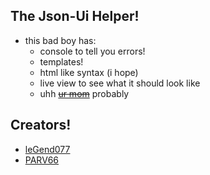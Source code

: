 ## The Json-Ui Helper!
   - this bad boy has:
     - console to tell you errors!
     - templates!
     - html like syntax (i hope)
     - live view to see what it should look like
     - uhh [~~ur mom~~](https://www.google.com/search?q=define%20huge) probably
## Creators!
  - [leGend077](https://github.com/LeGend077)
  - [PARV66](https://parv66.tk)
